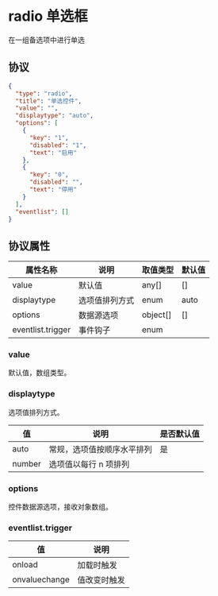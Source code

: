 # radio 单选框
在一组备选项中进行单选

## 协议

```json
{
  "type": "radio",
  "title": "单选控件",
  "value": "",
  "displaytype": "auto",
  "options": [
    {
      "key": "1",
      "disabled": "1",
      "text": "启用"
    },
    {
      "key": "0",
      "disabled": "",
      "text": "停用"
    }
  ],
  "eventlist": []
}
```

## 协议属性
| 属性名称 | 说明 | 取值类型 | 默认值
| ---- | ---- | ---- | ---- |
| value | 默认值 | any[] | [] |
| displaytype | 选项值排列方式 | enum | auto |
| options | 数据源选项 | object[] | [] |
| eventlist.trigger | 事件钩子 | enum | |

### value
默认值，数组类型。

### displaytype
选项值排列方式。

| 值 | 说明 | 是否默认值 |
| ---- | ---- | ---- |
| auto | 常规，选项值按顺序水平排列 | 是 |
| number | 选项值以每行 n 项排列 | |

### options
控件数据源选项，接收对象数组。

### eventlist.trigger
| 值 | 说明 |
| ---- | ---- |
| onload | 加载时触发 |
| onvaluechange | 值改变时触发 |







